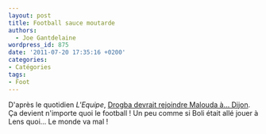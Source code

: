 ```yaml
---
layout: post
title: Football sauce moutarde
authors:
  - Joe Gantdelaine
wordpress_id: 875
date: '2011-07-20 17:35:16 +0200'
categories:
- Catégories
tags:
- Foot
---
```

D'après le quotidien *L'Equipe*, [Drogba devrait rejoindre Malouda à… Dijon](http://www.lequipe.fr/Football/breves2011/20110720_150745_freddy-drogba-a-dijon.html). Ça devient n'importe quoi le football ! Un peu comme si Boli était allé jouer à Lens quoi… Le monde va mal !
